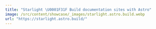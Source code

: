 ```yaml
---
title: "Starlight \U0001F31F Build documentation sites with Astro"
image: /src/content/showcase/_images/starlight.astro.build.webp
url: "https://starlight.astro.build/"
---
```

